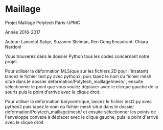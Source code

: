 # Maillage

Projet Maillage
Polytech Paris-UPMC

Année 2016-2017

Auteur: Lancelot Satge, Suzanne Sleiman, Ren Geng
Encadrant: Chiara Nardoni

Vous trouverez dans le dossier Python tous les codes concernant notre projet.

Pour utiliser la déformation MLS(que sur les fichiers 2D pour l'insatant) lancez le fichier test.py avec python2, puis tapez le nom du fichier mesh situé dans le dossier deformation/Polytech_maillage/mesh/ , ensuite sélectionner le point que vous voulez déplacer avec le clicque gauche de la souris puis le point d'arrivé avec le clique droit.


Pour utiliser la déformation barycentrique, lancez le fichier test2.py avec python2 puis tapez le nom du fichier mesh situé dans le dossier deformation/Polytech_maillage/mesh/ et ensuite sélectionner les points de l'enveloppe convexe à déplacer avec le clique gauche, puis le point d'arrivé avec le clique droit.
